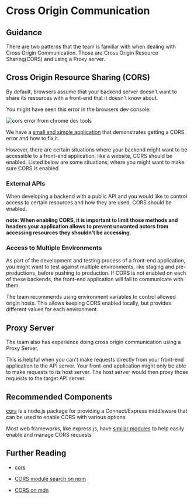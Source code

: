 # Cross Origin Communication


## Guidance

There are two patterns that the team is familiar with when dealing with Cross Origin Communication.  Those are Cross Origin Resource Sharing(CORS) and using a Proxy server.

## Cross Origin Resource Sharing (CORS)

By default, browsers assume that your backend server doesn't want to share its resources with a front-end that it doesn't know about.

You might have seen this error in the browsers dev console:

![cors error from chrome dev tools](../assets/cors-error.png)

We have a [small and simple application](https://github.com/nodeshift-blog-examples/cors-ref-arch-demo) that demonstrates getting a CORS error and how to fix it.

However, there are certain situations where your backend might want to be accessible to a front-end application, like a website, CORS should be enabled.  Listed below are some situations, where you might want to make sure CORS is enabled

### External APIs

When developing a backend with a public API and you would like to control access to certain resources and how they are used, CORS should be enabled.

**note: When enabling CORS, it is important to limit those methods and headers your application allows to prevent unwanted actors from accessing resources they shouldn't be accessing.**


### Access to Multiple Environments

As part of the development and testing process of a front-end application, you might want to test against multiple environments, like staging and pre-productions, before pushing to production.  If CORS is not enabled on each of these backends, the front-end application will fail to communicate with them.

The team recommends using environment variables to control allowed origin hosts.  This allows keeping CORS enabled locally, but provides different values for each environment.

## Proxy Server

The team also has experience doing cross origin communication using a Proxy Server.

This is helpful when you can't make requests directly from your front-end application to the API server.  Your front-end application might only be able to make requests to its host server.  The host server would then proxy those requests to the target API server.

## Recommended Components

[cors](https://www.npmjs.com/package/cors) is a node.js package for providing a Connect/Express middleware that can be used to enable CORS with various options.

Most web frameworks, like express.js, have [similar modules](https://www.npmjs.com/search?q=cors) to help easily enable and manage CORS requests

## Further Reading

* [cors](https://www.npmjs.com/package/cors)

* [CORS module search on npm](https://www.npmjs.com/search?q=cors)

* [CORS on mdn](https://developer.mozilla.org/en-US/docs/Web/HTTP/CORS)
